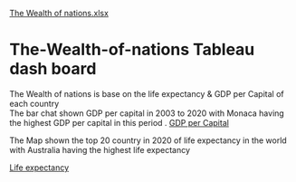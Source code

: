 [The Wealth of nations.xlsx](https://github.com/Idahosak/The-Wealth-of-nations/files/11232043/The.Wealth.of.nations.xlsx)
# The-Wealth-of-nations  Tableau dash board 
The Wealth of nations is base on the life expectancy  & GDP per Capital of each  country  
The  bar chat shown GDP per capital in 2003 to 2020  with Monaca  having the highest GDP  per capital in this period .
[GDP per Capital](https://public.tableau.com/views/WeathnationAssignmenty1-1_16814674423100/Dashboard2?:language=en-GB&publish=yes&:display_count=n&:origin=viz_share_link)

The Map shown  the top 20 country in 2020  of life expectancy  in the world with  Australia having  the highest  life expectancy


[Life expectancy](https://public.tableau.com/shared/RNCSZTRFN?:display_count=n&:origin=viz_share_link)
